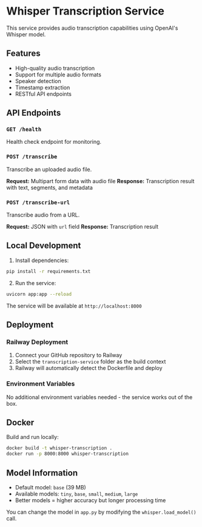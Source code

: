 # Whisper Transcription Service

This service provides audio transcription capabilities using OpenAI's Whisper model.

## Features

- High-quality audio transcription
- Support for multiple audio formats
- Speaker detection
- Timestamp extraction
- RESTful API endpoints

## API Endpoints

### `GET /health`
Health check endpoint for monitoring.

### `POST /transcribe`
Transcribe an uploaded audio file.

**Request:** Multipart form data with audio file
**Response:** Transcription result with text, segments, and metadata

### `POST /transcribe-url`
Transcribe audio from a URL.

**Request:** JSON with `url` field
**Response:** Transcription result

## Local Development

1. Install dependencies:
```bash
pip install -r requirements.txt
```

2. Run the service:
```bash
uvicorn app:app --reload
```

The service will be available at `http://localhost:8000`

## Deployment

### Railway Deployment

1. Connect your GitHub repository to Railway
2. Select the `transcription-service` folder as the build context
3. Railway will automatically detect the Dockerfile and deploy

### Environment Variables

No additional environment variables needed - the service works out of the box.

## Docker

Build and run locally:

```bash
docker build -t whisper-transcription .
docker run -p 8000:8000 whisper-transcription
```

## Model Information

- Default model: `base` (39 MB)
- Available models: `tiny`, `base`, `small`, `medium`, `large`
- Better models = higher accuracy but longer processing time

You can change the model in `app.py` by modifying the `whisper.load_model()` call.
